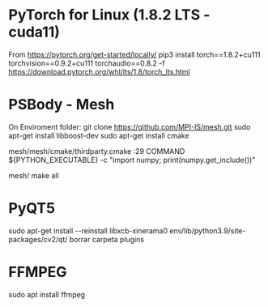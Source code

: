 PyTorch for Linux (1.8.2 LTS - cuda11)
======================================
From https://pytorch.org/get-started/locally/
pip3 install torch==1.8.2+cu111 torchvision==0.9.2+cu111 torchaudio==0.8.2 -f https://download.pytorch.org/whl/lts/1.8/torch_lts.html

PSBody - Mesh
======================================
On Enviroment folder:
git clone https://github.com/MPI-IS/mesh.git
sudo apt-get install libboost-dev
sudo apt-get install cmake

mesh/mesh/cmake/thirdparty.cmake
	:29 COMMAND ${PYTHON_EXECUTABLE} -c "import numpy; print(numpy.get_include())"

mesh/ make all


PyQT5
======================================
sudo apt-get install --reinstall libxcb-xinerama0
env/lib/python3.9/site-packages/cv2/qt/ borrar carpeta plugins

FFMPEG
======================================
sudo apt install ffmpeg